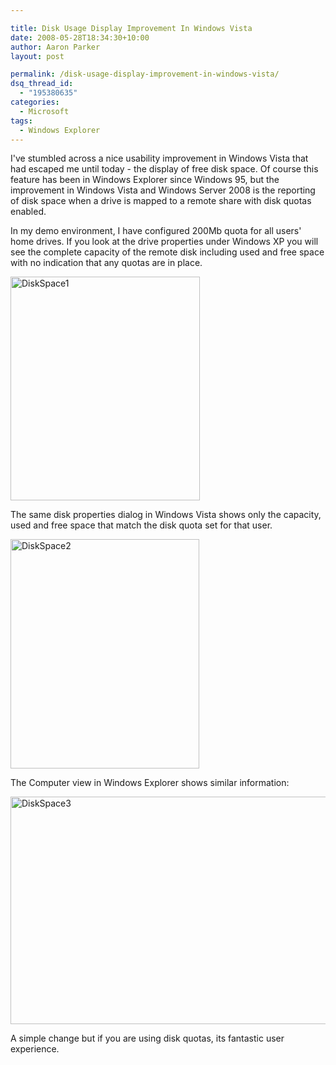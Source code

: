 ```yaml
---

title: Disk Usage Display Improvement In Windows Vista
date: 2008-05-28T18:34:30+10:00
author: Aaron Parker
layout: post

permalink: /disk-usage-display-improvement-in-windows-vista/
dsq_thread_id:
  - "195380635"
categories:
  - Microsoft
tags:
  - Windows Explorer
---
```

I've stumbled across a nice usability improvement in Windows Vista that had escaped me until today - the display of free disk space. Of course this feature has been in Windows Explorer since Windows 95, but the improvement in Windows Vista and Windows Server 2008 is the reporting of disk space when a drive is mapped to a remote share with disk quotas enabled.

In my demo environment, I have configured 200Mb quota for all users' home drives. If you look at the drive properties under Windows XP you will see the complete capacity of the remote disk including used and free space with no indication that any quotas are in place.

<img border="0" alt="DiskSpace1" src="{{site.baseurl}}/media/2008/05/diskspace1.png" width="303" height="358" /> 

The same disk properties dialog in Windows Vista shows only the capacity, used and free space that match the disk quota set for that user.

<img border="0" alt="DiskSpace2" src="{{site.baseurl}}/media/2008/05/diskspace2.png" width="302" height="367" /> 

The Computer view in Windows Explorer shows similar information:

<img border="0" alt="DiskSpace3" src="{{site.baseurl}}/media/2008/05/diskspace3.png" width="566" height="364" /> 

A simple change but if you are using disk quotas, its fantastic user experience.